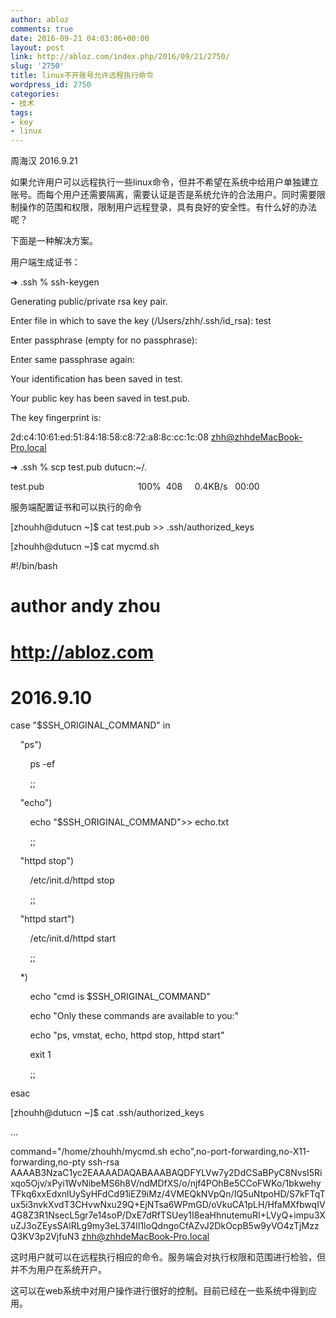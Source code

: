 ```yaml
---
author: abloz
comments: true
date: 2016-09-21 04:03:06+00:00
layout: post
link: http://abloz.com/index.php/2016/09/21/2750/
slug: '2750'
title: linux不开账号允许远程执行命令
wordpress_id: 2750
categories:
- 技术
tags:
- key
- linux
---
```


周海汉 2016.9.21




如果允许用户可以远程执行一些linux命令，但并不希望在系统中给用户单独建立账号。而每个用户还需要隔离，需要认证是否是系统允许的合法用户。同时需要限制操作的范围和权限，限制用户远程登录，具有良好的安全性。有什么好的办法呢？







下面是一种解决方案。







用户端生成证书：




➜ .ssh % ssh-keygen




Generating public/private rsa key pair.




Enter file in which to save the key (/Users/zhh/.ssh/id_rsa): test




Enter passphrase (empty for no passphrase):




Enter same passphrase again:




Your identification has been saved in test.




Your public key has been saved in test.pub.




The key fingerprint is:




2d:c4:10:61:ed:51:84:18:58:c8:72:a8:8c:cc:1c:08 zhh@zhhdeMacBook-Pro.local




➜ .ssh % scp test.pub dutucn:~/.




test.pub                                      100%  408     0.4KB/s   00:00







服务端配置证书和可以执行的命令




[zhouhh@dutucn ~]$ cat test.pub >> .ssh/authorized_keys




[zhouhh@dutucn ~]$ cat mycmd.sh




#!/bin/bash




# author andy zhou




# http://abloz.com




# 2016.9.10







case "$SSH_ORIGINAL_COMMAND" in




    "ps")




        ps -ef




        ;;




    "echo")




        echo "$SSH_ORIGINAL_COMMAND">> echo.txt




        ;;




    "httpd stop")




        /etc/init.d/httpd stop




        ;;




    "httpd start")




        /etc/init.d/httpd start




        ;;




    *)




        echo "cmd is $SSH_ORIGINAL_COMMAND"




        echo "Only these commands are available to you:"




        echo "ps, vmstat, echo, httpd stop, httpd start"




        exit 1




        ;;




esac







[zhouhh@dutucn ~]$ cat .ssh/authorized_keys




...




command="/home/zhouhh/mycmd.sh echo",no-port-forwarding,no-X11-forwarding,no-pty ssh-rsa AAAAB3NzaC1yc2EAAAADAQABAAABAQDFYLVw7y2DdCSaBPyC8NvsI5Rixqo5Ojv/xPyi1WvNibeMS6h8V/ndMDfXS/o/njf4POhBe5CCoFWKo/1bkwehyTFkq6xxEdxnlUySyHFdCd91iEZ9iMz/4VMEQkNVpQn/IQ5uNtpoHD/S7kFTqTux5i3nvkXvdT3CHvwNxu29Q+EjNTsa6WPmGD/oVkuCA1pLH/HfaMXfbwqIV4G8Z3R1NsecL5gr7e14soP/DxE7dRfTSUey1I8eaHhnutemuRI+LVyQ+impu3XuZJ3oZEysSAlRLg9my3eL374lI1loQdngoCfAZvJ2DkOcpB5w9yVO4zTjMzzQ3KV3p2VjfuN3 zhh@zhhdeMacBook-Pro.local







这时用户就可以在远程执行相应的命令。服务端会对执行权限和范围进行检验，但并不为用户在系统开户。







这可以在web系统中对用户操作进行很好的控制。目前已经在一些系统中得到应用。

